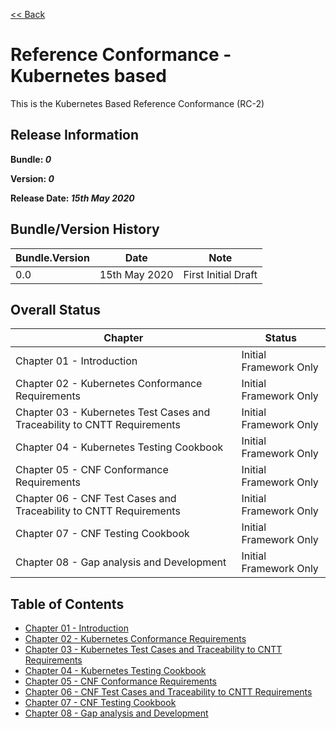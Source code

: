 [<< Back](../)

# Reference Conformance - Kubernetes based

This is the Kubernetes Based Reference Conformance (RC-2)

## Release Information
**Bundle: _0_**

**Version: _0_**

**Release Date: _15th May 2020_**

## Bundle/Version History

| Bundle.Version | Date | Note
| --- | --- | --- |
| 0.0 | 15th May 2020 | First Initial Draft|


## Overall Status

| Chapter | Status |
| --- | --- |
| Chapter 01 - Introduction                                                 | Initial Framework Only |
| Chapter 02 - Kubernetes Conformance Requirements                          | Initial Framework Only |
| Chapter 03 - Kubernetes Test Cases and Traceability to CNTT Requirements  | Initial Framework Only |
| Chapter 04 - Kubernetes Testing Cookbook                                  | Initial Framework Only |
| Chapter 05 - CNF Conformance Requirements                                 | Initial Framework Only |
| Chapter 06 - CNF Test Cases and Traceability to CNTT Requirements         | Initial Framework Only |
| Chapter 07 - CNF Testing Cookbook                                         | Initial Framework Only |
| Chapter 08 - Gap analysis and Development                                 | Initial Framework Only |

## Table of Contents
* [Chapter 01 - Introduction](chapters/chapter01.md)
* [Chapter 02 - Kubernetes Conformance Requirements](chapters/chapter02.md)
* [Chapter 03 - Kubernetes Test Cases and Traceability to CNTT Requirements ](chapters/chapter03.md)
* [Chapter 04 - Kubernetes Testing Cookbook](chapters/chapter04.md)
* [Chapter 05 - CNF Conformance Requirements](chapters/chapter05.md)
* [Chapter 06 - CNF Test Cases and Traceability to CNTT Requirements](chapters/chapter06.md)
* [Chapter 07 - CNF Testing Cookbook](chapters/chapter07.md)
* [Chapter 08 - Gap analysis and Development](chapters/chapter08.md)
